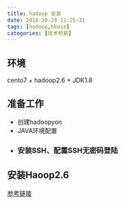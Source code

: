 ```yaml
---
title: hadoop 安装
date: 2016-10-29 11:25:31
tags: [hadoop,hbase]
categories: [技术积累]
---
```


## **环境**
cento7 + hadoop2.6 + JDK1.8
## **准备工作**
- 创建hadoopyon
- JAVA环境配置
- ### 安装SSH、配置SSH无密码登陆
## **安装Haoop2.6**

[参考链接](http://www.powerxing.com/install-hadoop-in-centos/)

